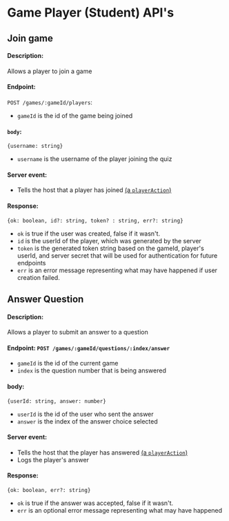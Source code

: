 # Game Player (Student) API's

## Join game

#### Description: 
Allows a player to join a game

#### Endpoint: 
`POST /games/:gameId/players`: 
- `gameId` is the id of the game being joined

#### `body`: 
`{username: string}`
- `username` is the username of the player joining the quiz

#### Server event:
- Tells the host that a player has joined [(a `playerAction`)](server-socket.md#playeraction)

#### Response: 
`{ok: boolean, id?: string, token? : string, err?: string}`
- `ok` is true if the user was created, false if it wasn't. 
- `id` is the userId of the player, which was generated by the server
- `token` is the generated token string based on the gameId, player's userId, and server secret that will be used for authentication for future endpoints
- `err` is an error message representing what may have happened if user creation failed. 

## Answer Question

#### Description: 
Allows a player to submit an answer to a question

#### Endpoint: `POST /games/:gameId/questions/:index/answer`
- `gameId` is the id of the current game
- `index` is the question number that is being answered

#### body:
 `{userId: string, answer: number}` 
 - `userId` is the id of the user who sent the answer
 - `answer` is the index of the answer choice selected

#### Server event: 
- Tells the host that the player has answered [(a `playerAction`)](server-socket.md#playeraction)
- Logs the player's answer

#### Response: 
`{ok: boolean, err?: string}`
- `ok` is true if the answer was accepted, false if it wasn't. 
- `err` is an optional error message representing what may have happened
